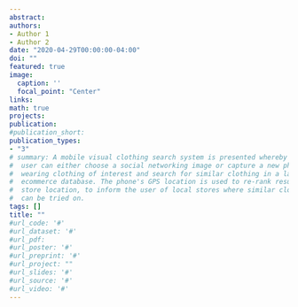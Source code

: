 ```yaml
---
abstract: 
authors: 
- Author 1
- Author 2
date: "2020-04-29T00:00:00-04:00"
doi: ""
featured: true
image:
  caption: ''
  focal_point: "Center"
links:
math: true
projects:
publication: 
#publication_short: 
publication_types:
- "3"
# summary: A mobile visual clothing search system is presented whereby a smart phone
#  user can either choose a social networking image or capture a new photo of a person
#  wearing clothing of interest and search for similar clothing in a large cloud-based
#  ecommerce database. The phone's GPS location is used to re-rank results by retail
#  store location, to inform the user of local stores where similar clothing items
#  can be tried on.
tags: []
title: ""
#url_code: '#'
#url_dataset: '#'
#url_pdf: 
#url_poster: '#'
#url_preprint: '#'
#url_project: ""
#url_slides: '#'
#url_source: '#'
#url_video: '#'
---
```


